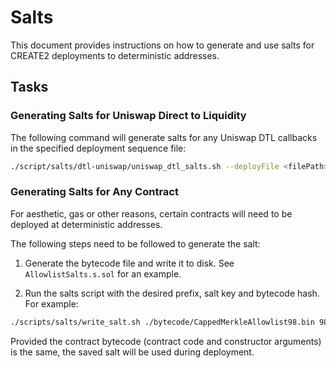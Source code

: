 # Salts

This document provides instructions on how to generate and use salts for CREATE2 deployments to deterministic addresses.

## Tasks

### Generating Salts for Uniswap Direct to Liquidity

The following command will generate salts for any Uniswap DTL callbacks in the specified deployment sequence file:

```bash
./script/salts/dtl-uniswap/uniswap_dtl_salts.sh --deployFile <filePath>
```

### Generating Salts for Any Contract

For aesthetic, gas or other reasons, certain contracts will need to be deployed at deterministic addresses.

The following steps need to be followed to generate the salt:

1. Generate the bytecode file and write it to disk. See `AllowlistSalts.s.sol` for an example.

1. Run the salts script with the desired prefix, salt key and bytecode hash. For example:

```bash
./scripts/salts/write_salt.sh ./bytecode/CappedMerkleAllowlist98.bin 98 CappedMerkleAllowlist 0x5080f4a157b896da527e936ac326bc3742c5d0239c63823b4d5c9939cc19ccb1
```

Provided the contract bytecode (contract code and constructor arguments) is the same, the saved salt will be used during deployment.
